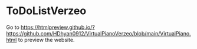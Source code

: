 # ToDoListVerzeo

Go to https://htmlpreview.github.io/?https://github.com/HDhyan0912/VirtualPianoVerzeo/blob/main/VirtualPiano.html to preview the website.
